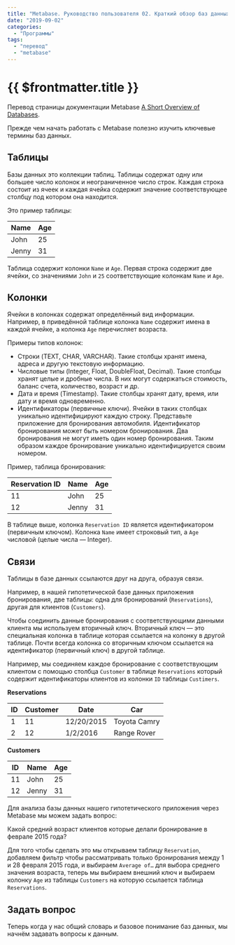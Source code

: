 ```yaml
---
title: "Metabase. Руководство пользователя 02. Краткий обзор баз данных"
date: "2019-09-02"
categories: 
  - "Программы"
tags: 
  - "перевод"
  - "metabase"
---
```


# {{ $frontmatter.title }}

Перевод страницы документации Metabase [A Short Overview of Databases](https://metabase.com/docs/v0.33.0/users-guide/02-database-basics.html).

Прежде чем начать работать с Metabase полезно изучить ключевые термины баз данных.

## Таблицы

Базы данных это коллекции таблиц. Таблицы содержат одну или большее число колонок и неограниченное число строк. Каждая строка состоит из ячеек и каждая ячейка содержит значение соответствующее столбцу под котором она находится.

Это пример таблицы:

| Name | Age |
| --- | --- |
| John | 25 |
| Jenny | 31 |

Таблица содержит колонки `Name` и `Age`. Первая строка содержит две ячейки, со значениями `John` и `25` соответствующие колонкам `Name` и `Age`.

## Колонки

Ячейки в колонках содержат определённый вид информации. Например, в приведённой таблице колонка `Name` содержит имена в каждой ячейке, а колонка `Age` перечисляет возраста.

Примеры типов колонок:

- Строки (TEXT, CHAR, VARCHAR). Такие столбцы хранят имена, адреса и другую текстовую информацию.
- Числовые типы (Integer, Float, DoubleFloat, Decimal). Такие столбцы хранят целые и дробные числа. В них могут содержаться стоимость, баланс счета, количество, возраст и др.
- Дата и время (Timestamp). Такие столбцы хранят дату, время, или дату и время одновременно.
- Идентификаторы (первичные ключи). Ячейки в таких столбцах уникально идентифицируют каждую строку. Представьте приложение для бронирования автомобиля. Идентификатор бронирования может быть номером бронирования. Два бронирования не могут иметь один номер бронирования. Таким образом каждое бронирование уникально идентифицируется своим номером.

Пример, таблица бронирования:

| Reservation ID | Name | Age |
| --- | --- | --- |
| 11 | John | 25 |
| 12 | Jenny | 31 |

В таблице выше, колонка `Reservation ID` является идентификатором (первичным ключом). Колонка `Name` имеет строковый тип, а `Age` числовой (целые числа — Integer).

## Связи

Таблицы в базе данных ссылаются друг на друга, образуя связи.

Например, в нашей гипотетической базе данных приложения бронирования, две таблицы: одна для бронирований (`Reservations`), другая для клиентов (`Customers`).

Чтобы соединить данные бронирования с соответствующими данными клиента мы используем вторичный ключ. Вторичный ключ — это специальная колонка в таблице которая ссылается на колонку в другой таблице. Почти всегда колонка со вторичным ключом ссылается на идентификатор (первичный ключ) в другой таблице.

Например, мы соединяем каждое бронирование с соответствующим клиентом с помощью столбца `Customer` в таблице `Reservations` который содержит идентификаторы клиентов из колонки `ID` таблицы `Custimers`.

**Reservations**

| ID | Customer | Date | Car |
| --- | --- | --- | --- |
| 1 | 11 | 12/20/2015 | Toyota Camry |
| 2 | 12 | 1/2/2016 | Range Rover |

**Customers**

| ID | Name | Age |
| --- | --- | --- |
| 11 | John | 25 |
| 12 | Jenny | 31 |

Для анализа базы данных нашего гипотетического приложения через Metabase мы можем задать вопрос:

Какой средний возраст клиентов которые делали бронирование в феврале 2015 года?

Для того чтобы сделать это мы открываем таблицу `Reservation`, добавляем фильтр чтобы рассматривать только бронирования между 1 и 28 февраля 2015 года, и выбираем `Average of…` для выбора среднего значения возраста, теперь мы выбираем внешний ключ и выбираем колонку `Age` из таблицы `Customers` на которую ссылается таблица `Reservations`.

## Задать вопрос

Теперь когда у нас общий словарь и базовое понимание баз данных, мы начнём задавать вопросы к данным.
